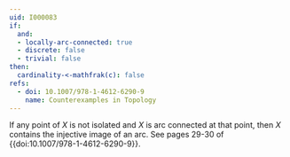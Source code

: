 ```yaml
---
uid: I000083
if:
  and:
  - locally-arc-connected: true
  - discrete: false
  - trivial: false
then:
  cardinality-<-mathfrak(c): false
refs:
  - doi: 10.1007/978-1-4612-6290-9
    name: Counterexamples in Topology
---
```

If any point of $X$ is not isolated and $X$ is arc connected at that point, then $X$ contains the injective image of an arc.
See pages 29-30 of {{doi:10.1007/978-1-4612-6290-9}}.
